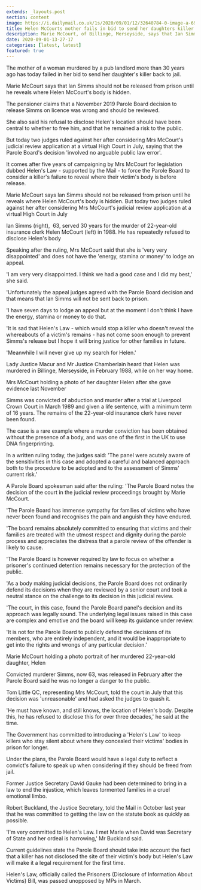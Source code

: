 ```yaml
---
extends: _layouts.post
section: content
image: https://i.dailymail.co.uk/1s/2020/09/01/12/32640784-0-image-a-69_1598960313075.jpg 
title: Helen McCourts mother fails in bid to send her daughters killer back to prison 
description: Marie McCourt, of Billinge, Merseyside, says that Ian Simms should not be released from prison until he reveals where her daughter Helen McCourts body is hidden. 
date: 2020-09-01-13-27-17 
categories: [latest, latest] 
featured: true 
--- 
```

The mother of a woman murdered by a pub landlord more than 30 years ago has today failed in her bid to send her daughter's killer back to jail.

Marie McCourt says that Ian Simms should not be released from prison until he reveals where Helen McCourt's body is hidden.

The pensioner claims that a November 2019 Parole Board decision to release Simms on licence was wrong and should be reviewed.  

She also said his refusal to disclose Helen's location should have been central to whether to free him, and that he remained a risk to the public.

But today two judges ruled against her after considering Mrs McCourt's judicial review application at a virtual High Court in July, saying that the Parole Board's decision 'involved no arguable public law error'. 

It comes after five years of campaigning by Mrs McCourt for legislation dubbed Helen's Law - supported by the Mail - to force the Parole Board to consider a killer's failure to reveal where their victim's body is before release. 

Marie McCourt says Ian Simms should not be released from prison until he reveals where Helen McCourt's body is hidden. But today two judges ruled against her after considering Mrs McCourt's judicial review application at a virtual High Court in July

Ian Simms (right),  63, served 30 years for the murder of 22-year-old insurance clerk Helen McCourt (left) in 1988. He has repeatedly refused to disclose Helen's body



Speaking after the ruling, Mrs McCourt said that she is 'very very disappointed' and does not have the 'energy, stamina or money' to lodge an appeal.

'I am very very disappointed. I think we had a good case and I did my best,' she said.

'Unfortunately the appeal judges agreed with the Parole Board decision and that means that Ian Simms will not be sent back to prison.

'I have seven days to lodge an appeal but at the moment I don't think I have the energy, stamina or money to do that.

'It is sad that Helen's Law - which would stop a killer who doesn't reveal the whereabouts of a victim's remains - has not come soon enough to prevent Simms's release but I hope it will bring justice for other families in future.

'Meanwhile I will never give up my search for Helen.'

Lady Justice Macur and Mr Justice Chamberlain heard that Helen was murdered in Billinge, Merseyside, in February 1988, while on her way home. 

Mrs McCourt holding a photo of her daughter Helen after she gave evidence last November

Simms was convicted of abduction and murder after a trial at Liverpool Crown Court in March 1989 and given a life sentence, with a minimum term of 16 years. The remains of the 22-year-old insurance clerk have never been found. 

The case is a rare example where a murder conviction has been obtained without the presence of a body, and was one of the first in the UK to use DNA fingerprinting. 

In a written ruling today, the judges said: 'The panel were acutely aware of the sensitivities in this case and adopted a careful and balanced approach both to the procedure to be adopted and to the assessment of Simms' current risk.'    

A Parole Board spokesman said after the ruling: 'The Parole Board notes the decision of the court in the judicial review proceedings brought by Marie McCourt.

'The Parole Board has immense sympathy for families of victims who have never been found and recognises the pain and anguish they have endured.  

'The board remains absolutely committed to ensuring that victims and their families are treated with the utmost respect and dignity during the parole process and appreciates the distress that a parole review of the offender is likely to cause.

'The Parole Board is however required by law to focus on whether a prisoner's continued detention remains necessary for the protection of the public.

'As a body making judicial decisions, the Parole Board does not ordinarily defend its decisions when they are reviewed by a senior court and took a neutral stance on the challenge to its decision in this judicial review.

'The court, in this case, found the Parole Board panel's decision and its approach was legally sound. The underlying legal issues raised in this case are complex and emotive and the board will keep its guidance under review.

'It is not for the Parole Board to publicly defend the decisions of its members, who are entirely independent, and it would be inappropriate to get into the rights and wrongs of any particular decision.'

Marie McCourt holding a photo portrait of her murdered 22-year-old daughter, Helen

Convicted murderer Simms, now 63, was released in February after the Parole Board said he was no longer a danger to the public. 

Tom Little QC, representing Mrs McCourt, told the court in July that this decision was 'unreasonable' and had asked the judges to quash it.

'He must have known, and still knows, the location of Helen's body. Despite this, he has refused to disclose this for over three decades,' he said at the time. 

The Government has committed to introducing a 'Helen's Law' to keep killers who stay silent about where they concealed their victims' bodies in prison for longer. 

Under the plans, the Parole Board would have a legal duty to reflect a convict's failure to speak up when considering if they should be freed from jail.

Former Justice Secretary David Gauke had been determined to bring in a law to end the injustice, which leaves tormented families in a cruel emotional limbo. 

Robert Buckland, the Justice Secretary, told the Mail in October last year that he was committed to getting the law on the statute book as quickly as possible.

'I'm very committed to Helen's Law. I met Marie when David was Secretary of State and her ordeal is harrowing,' Mr Buckland said. 

Current guidelines state the Parole Board should take into account the fact that a killer has not disclosed the site of their victim's body but Helen's Law will make it a legal requirement for the first time.

Helen's Law, officially called the Prisoners (Disclosure of Information About Victims) Bill, was passed unopposed by MPs in March.

